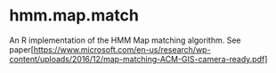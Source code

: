 # hmm.map.match
An R implementation of the HMM Map matching algorithm. See paper[https://www.microsoft.com/en-us/research/wp-content/uploads/2016/12/map-matching-ACM-GIS-camera-ready.pdf]
